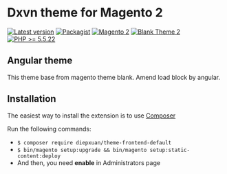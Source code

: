 Dxvn theme for Magento 2
==================
[![Latest version](https://img.shields.io/badge/latest-0.0.2-green.svg)](https://github.com/diepxuan/theme-frontend-dxvn)
[![Packagist](https://img.shields.io/badge/packagist-0.0.2-green.svg)](https://packagist.org/packages/diepxuan/theme-frontend-dxvn)
[![Magento 2](https://img.shields.io/badge/Magento-%3E=2.1-blue.svg)](https://github.com/magento/magento2/tree/2.1)
[![Blank Theme 2](https://img.shields.io/badge/BlankTheme-%3E=2.1-blue.svg)](https://github.com/magento/magento2/tree/2.1)
[![PHP >= 5.5.22](https://img.shields.io/badge/PHP-%3E=5.6.5-blue.svg)](https://packagist.org/packages/diepxuan/theme-frontend-dxvn)


Angular theme
--------------

This theme base from magento theme blank.
Amend load block by angular.


Installation
------------

The easiest way to install the extension is to use [Composer](https://getcomposer.org/)

Run the following commands:

- ```$ composer require diepxuan/theme-frontend-default```
- ```$ bin/magento setup:upgrade && bin/magento setup:static-content:deploy```
- And then, you need **enable** in Administrators page
